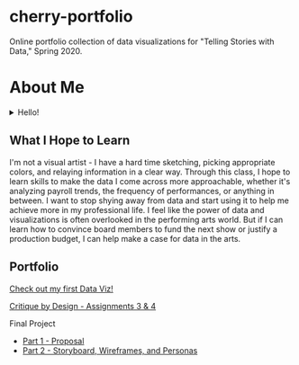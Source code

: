 # cherry-portfolio
Online portfolio collection of data visualizations for "Telling Stories with Data," Spring 2020. 

# About Me 

<details>
  <summary>Hello!</summary>
  
My name is Dreya (she/her/hers) and I'm a second year Arts Management student at Carnegie Mellon University. I'm a huge opera buff and musicology nerd. After spending many years training as a classical bassoonist and jazz saxophonist, I have shifted my focused towards the management side of the performing arts. To me, the arts are all about people. Whether it’s the individuals onstage, behind the scenes, or in the audience, everyone contributes to the overall experience, and I love facilitating the connections that make it all happen! 

When not studying at Hamburg Hall or home with my cats, you can often find me in Pittsburgh's Strip District where I intern at the Pittsburgh Opera. After graduation, I hope to continue my work in opera, scheduling rehearsals, preparing music, solidifying contracts, and helping get artists, designers, and technicians to the stage. In my limited spare time I also love going to Zumba classes, visiting all the museums in Pittsburgh, and attending as many shows and performances as I can! 
</details>

## What I Hope to Learn

I'm not a visual artist - I have a hard time sketching, picking appropriate colors, and relaying information in a clear way. Through this class, I hope to learn skills to make the data I come across more approachable, whether it's analyzing payroll trends, the frequency of performances, or anything in between. I want to stop shying away from data and start using it to help me achieve more in my professional life. I feel like the power of data and visualizations is often overlooked in the performing arts world. But if I can learn how to convince board members to fund the next show or justify a production budget, I can help make a case for data in the arts.

## Portfolio

[Check out my first Data Viz!](/dataviz2.md)

[Critique by Design - Assignments 3 & 4](/critiquebydesign.md)

Final Project 
- [Part 1 - Proposal](/FinalProject_Cherry.md)
- [Part 2 - Storyboard, Wireframes, and Personas](/FinalProjectPart2_Cherry.md)


